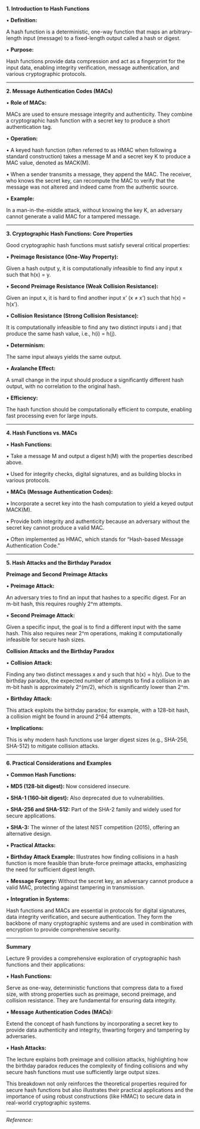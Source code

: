 
**1. Introduction to Hash Functions**

• **Definition:**

A hash function is a deterministic, one-way function that maps an arbitrary-length input (message) to a fixed-length output called a hash or digest.

• **Purpose:**

Hash functions provide data compression and act as a fingerprint for the input data, enabling integrity verification, message authentication, and various cryptographic protocols.

---

**2. Message Authentication Codes (MACs)**

• **Role of MACs:**

MACs are used to ensure message integrity and authenticity. They combine a cryptographic hash function with a secret key to produce a short authentication tag.

• **Operation:**

• A keyed hash function (often referred to as HMAC when following a standard construction) takes a message M and a secret key K to produce a MAC value, denoted as MACK(M).

• When a sender transmits a message, they append the MAC. The receiver, who knows the secret key, can recompute the MAC to verify that the message was not altered and indeed came from the authentic source.

• **Example:**

In a man-in-the-middle attack, without knowing the key K, an adversary cannot generate a valid MAC for a tampered message.

---

**3. Cryptographic Hash Functions: Core Properties**

  

Good cryptographic hash functions must satisfy several critical properties:

• **Preimage Resistance (One-Way Property):**

Given a hash output y, it is computationally infeasible to find any input x such that h(x) = y.

• **Second Preimage Resistance (Weak Collision Resistance):**

Given an input x, it is hard to find another input x’ (x ≠ x’) such that h(x) = h(x’).

• **Collision Resistance (Strong Collision Resistance):**

It is computationally infeasible to find any two distinct inputs i and j that produce the same hash value, i.e., h(i) = h(j).

• **Determinism:**

The same input always yields the same output.

• **Avalanche Effect:**

A small change in the input should produce a significantly different hash output, with no correlation to the original hash.

• **Efficiency:**

The hash function should be computationally efficient to compute, enabling fast processing even for large inputs.

---

**4. Hash Functions vs. MACs**

• **Hash Functions:**

• Take a message M and output a digest h(M) with the properties described above.

• Used for integrity checks, digital signatures, and as building blocks in various protocols.

• **MACs (Message Authentication Codes):**

• Incorporate a secret key into the hash computation to yield a keyed output MACK(M).

• Provide both integrity and authenticity because an adversary without the secret key cannot produce a valid MAC.

• Often implemented as HMAC, which stands for “Hash-based Message Authentication Code.”

---

**5. Hash Attacks and the Birthday Paradox**

  

**Preimage and Second Preimage Attacks**

• **Preimage Attack:**

An adversary tries to find an input that hashes to a specific digest. For an m-bit hash, this requires roughly 2^m attempts.

• **Second Preimage Attack:**

Given a specific input, the goal is to find a different input with the same hash. This also requires near 2^m operations, making it computationally infeasible for secure hash sizes.

  

**Collision Attacks and the Birthday Paradox**

• **Collision Attack:**

Finding any two distinct messages x and y such that h(x) = h(y). Due to the birthday paradox, the expected number of attempts to find a collision in an m-bit hash is approximately 2^(m/2), which is significantly lower than 2^m.

• **Birthday Attack:**

This attack exploits the birthday paradox; for example, with a 128-bit hash, a collision might be found in around 2^64 attempts.

• **Implications:**

This is why modern hash functions use larger digest sizes (e.g., SHA-256, SHA-512) to mitigate collision attacks.

---

**6. Practical Considerations and Examples**

• **Common Hash Functions:**

• **MD5 (128-bit digest):** Now considered insecure.

• **SHA-1 (160-bit digest):** Also deprecated due to vulnerabilities.

• **SHA-256 and SHA-512:** Part of the SHA-2 family and widely used for secure applications.

• **SHA-3:** The winner of the latest NIST competition (2015), offering an alternative design.

• **Practical Attacks:**

• **Birthday Attack Example:** Illustrates how finding collisions in a hash function is more feasible than brute-force preimage attacks, emphasizing the need for sufficient digest length.

• **Message Forgery:** Without the secret key, an adversary cannot produce a valid MAC, protecting against tampering in transmission.

• **Integration in Systems:**

Hash functions and MACs are essential in protocols for digital signatures, data integrity verification, and secure authentication. They form the backbone of many cryptographic systems and are used in combination with encryption to provide comprehensive security.

---

**Summary**

  

Lecture 9 provides a comprehensive exploration of cryptographic hash functions and their applications:

• **Hash Functions:**

Serve as one-way, deterministic functions that compress data to a fixed size, with strong properties such as preimage, second preimage, and collision resistance. They are fundamental for ensuring data integrity.

• **Message Authentication Codes (MACs):**

Extend the concept of hash functions by incorporating a secret key to provide data authenticity and integrity, thwarting forgery and tampering by adversaries.

• **Hash Attacks:**

The lecture explains both preimage and collision attacks, highlighting how the birthday paradox reduces the complexity of finding collisions and why secure hash functions must use sufficiently large output sizes.

  

This breakdown not only reinforces the theoretical properties required for secure hash functions but also illustrates their practical applications and the importance of using robust constructions (like HMAC) to secure data in real-world cryptographic systems.

---

_Reference:_